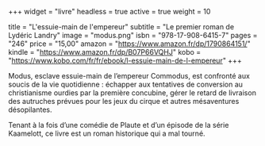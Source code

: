 +++
widget = "livre"
headless = true
active = true
weight = 10

title = "L'essuie-main de l'empereur"
subtitle = "Le premier roman de Lydéric Landry"
image = "modus.png"
isbn = "978-17-908-6415-7"
pages = "246"
price = "15,00"
amazon = "https://www.amazon.fr/dp/1790864151/"
kindle = "https://www.amazon.fr/dp/B07P66VQHJ"
kobo = "https://www.kobo.com/fr/fr/ebook/l-essuie-main-de-l-empereur"
+++

Modus, esclave essuie-main de l’empereur Commodus, est confronté aux soucis de la vie quotidienne : échapper aux tentatives de conversion au christianisme ourdies par la première concubine, gérer le retard de livraison des autruches prévues pour les jeux du cirque et autres mésaventures désopilantes.

Tenant à la fois d’une comédie de Plaute et d’un épisode de la série Kaamelott, ce livre est un roman historique qui a mal tourné.
